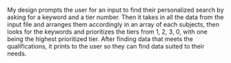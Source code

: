 My design prompts the user for an input to find their personalized search by asking for a keyword and a tier number. Then it takes in all the data from the input file and arranges them accordingly in an array of each subjects, then looks for the keywords and prioritizes the tiers from 1, 2, 3, 0, with one being the highest prioritized tier. After finding data that meets the qualifications, it prints to the user so they can find data suited to their needs.
